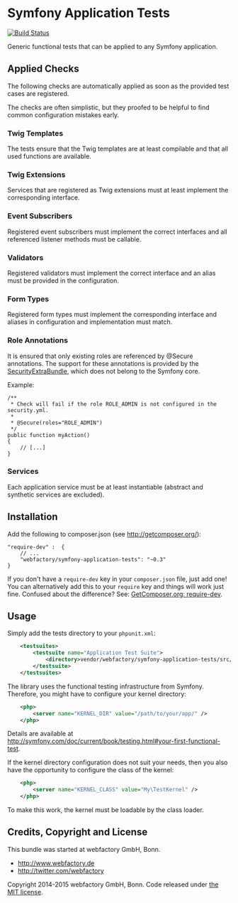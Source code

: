 # Symfony Application Tests #

[![Build Status](https://travis-ci.org/webfactory/symfony-application-tests.svg?branch=master)](https://travis-ci.org/webfactory/symfony-application-tests)

Generic functional tests that can be applied to any Symfony application.

## Applied Checks ##

The following checks are automatically applied as soon as the provided test cases are registered.

The checks are often simplistic, but they proofed to be helpful to find common configuration mistakes early.

### Twig Templates ###

The tests ensure that the Twig templates are at least compilable and that all used functions are available.

### Twig Extensions ###

Services that are registered as Twig extensions must at least implement the corresponding interface.

### Event Subscribers ###

Registered event subscribers must implement the correct interfaces and all referenced listener methods
must be callable.

### Validators ###

Registered validators must implement the correct interface and an alias must be provided in the configuration.

### Form Types ###

Registered form types must implement the corresponding interface and aliases in configuration and 
implementation must match.

### Role Annotations ###

It is ensured that only existing roles are referenced by @Secure annotations.
The support for these annotations is provided by the 
[SecurityExtraBundle](https://github.com/schmittjoh/JMSSecurityExtraBundle), which does not belong to the Symfony core.

Example:

    /**
     * Check will fail if the role ROLE_ADMIN is not configured in the security.yml.
     *
     * @Secure(roles="ROLE_ADMIN")
     */
    public function myAction()
    {
        // [...]
    }

### Services ###

Each application service must be at least instantiable (abstract and synthetic services are excluded).

## Installation ##

Add the following to composer.json (see http://getcomposer.org/):

    "require-dev" :  {
        // ...
        "webfactory/symfony-application-tests": "~0.3"
    }

If you don't have a `require-dev` key in your `composer.json` file, just
add one! You can alternatively add this to your `require` key and things
will work just fine. Confused about the difference? See:
[GetComposer.org: require-dev](https://getcomposer.org/doc/04-schema.md#require-dev).

## Usage ##

Simply add the tests directory to your ``phpunit.xml``:

```xml
    <testsuites>
        <testsuite name="Application Test Suite">
            <directory>vendor/webfactory/symfony-application-tests/src/Webfactory/Tests/</directory>
        </testsuite>
    </testsuites>
```

The library uses the functional testing infrastructure from Symfony.
Therefore, you might have to configure your kernel directory:

```xml
    <php>
        <server name="KERNEL_DIR" value="/path/to/your/app/" />
    </php>
```

Details are available at http://symfony.com/doc/current/book/testing.html#your-first-functional-test.

If the kernel directory configuration does not suit your needs, then you also have the opportunity
to configure the class of the kernel:

```xml
    <php>
        <server name="KERNEL_CLASS" value="My\TestKernel" />
    </php>
```

To make this work, the kernel must be loadable by the class loader.

## Credits, Copyright and License ##

This bundle was started at webfactory GmbH, Bonn.

- <http://www.webfactory.de>
- <http://twitter.com/webfactory>

Copyright 2014-2015 webfactory GmbH, Bonn. Code released under [the MIT license](LICENSE).
